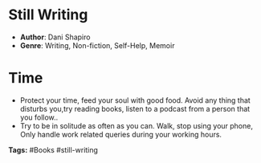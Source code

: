 # Still Writing
- **Author**: Dani Shapiro 
- **Genre**: Writing, Non-fiction, Self-Help, Memoir 

# Time
- Protect your time, feed your soul with good food. Avoid any thing that disturbs you,try reading books, listen to a podcast from a person that you follow..
- Try to be in solitude as often as you can. Walk, stop using your phone, Only handle work related queries during your working hours.

**Tags:** #Books #still-writing

